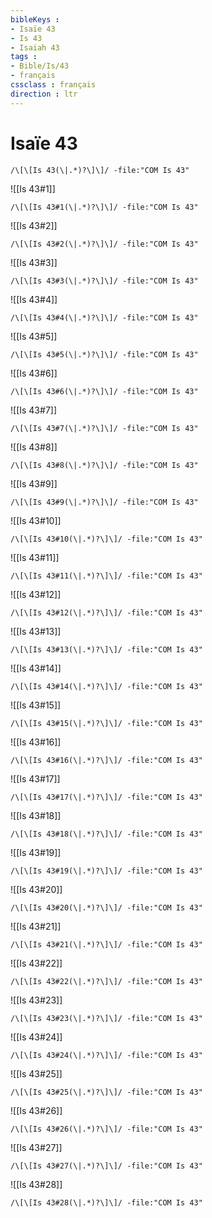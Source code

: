 ```yaml
---
bibleKeys : 
- Isaïe 43
- Is 43
- Isaiah 43
tags : 
- Bible/Is/43
- français
cssclass : français
direction : ltr
---
```


# Isaïe 43

```query
/\[\[Is 43(\|.*)?\]\]/ -file:"COM Is 43"
```



![[Is 43#1]]

```query
/\[\[Is 43#1(\|.*)?\]\]/ -file:"COM Is 43"
```

![[Is 43#2]]

```query
/\[\[Is 43#2(\|.*)?\]\]/ -file:"COM Is 43"
```

![[Is 43#3]]

```query
/\[\[Is 43#3(\|.*)?\]\]/ -file:"COM Is 43"
```

![[Is 43#4]]

```query
/\[\[Is 43#4(\|.*)?\]\]/ -file:"COM Is 43"
```

![[Is 43#5]]

```query
/\[\[Is 43#5(\|.*)?\]\]/ -file:"COM Is 43"
```

![[Is 43#6]]

```query
/\[\[Is 43#6(\|.*)?\]\]/ -file:"COM Is 43"
```

![[Is 43#7]]

```query
/\[\[Is 43#7(\|.*)?\]\]/ -file:"COM Is 43"
```

![[Is 43#8]]

```query
/\[\[Is 43#8(\|.*)?\]\]/ -file:"COM Is 43"
```

![[Is 43#9]]

```query
/\[\[Is 43#9(\|.*)?\]\]/ -file:"COM Is 43"
```

![[Is 43#10]]

```query
/\[\[Is 43#10(\|.*)?\]\]/ -file:"COM Is 43"
```

![[Is 43#11]]

```query
/\[\[Is 43#11(\|.*)?\]\]/ -file:"COM Is 43"
```

![[Is 43#12]]

```query
/\[\[Is 43#12(\|.*)?\]\]/ -file:"COM Is 43"
```

![[Is 43#13]]

```query
/\[\[Is 43#13(\|.*)?\]\]/ -file:"COM Is 43"
```

![[Is 43#14]]

```query
/\[\[Is 43#14(\|.*)?\]\]/ -file:"COM Is 43"
```

![[Is 43#15]]

```query
/\[\[Is 43#15(\|.*)?\]\]/ -file:"COM Is 43"
```

![[Is 43#16]]

```query
/\[\[Is 43#16(\|.*)?\]\]/ -file:"COM Is 43"
```

![[Is 43#17]]

```query
/\[\[Is 43#17(\|.*)?\]\]/ -file:"COM Is 43"
```

![[Is 43#18]]

```query
/\[\[Is 43#18(\|.*)?\]\]/ -file:"COM Is 43"
```

![[Is 43#19]]

```query
/\[\[Is 43#19(\|.*)?\]\]/ -file:"COM Is 43"
```

![[Is 43#20]]

```query
/\[\[Is 43#20(\|.*)?\]\]/ -file:"COM Is 43"
```

![[Is 43#21]]

```query
/\[\[Is 43#21(\|.*)?\]\]/ -file:"COM Is 43"
```

![[Is 43#22]]

```query
/\[\[Is 43#22(\|.*)?\]\]/ -file:"COM Is 43"
```

![[Is 43#23]]

```query
/\[\[Is 43#23(\|.*)?\]\]/ -file:"COM Is 43"
```

![[Is 43#24]]

```query
/\[\[Is 43#24(\|.*)?\]\]/ -file:"COM Is 43"
```

![[Is 43#25]]

```query
/\[\[Is 43#25(\|.*)?\]\]/ -file:"COM Is 43"
```

![[Is 43#26]]

```query
/\[\[Is 43#26(\|.*)?\]\]/ -file:"COM Is 43"
```

![[Is 43#27]]

```query
/\[\[Is 43#27(\|.*)?\]\]/ -file:"COM Is 43"
```

![[Is 43#28]]

```query
/\[\[Is 43#28(\|.*)?\]\]/ -file:"COM Is 43"
```

